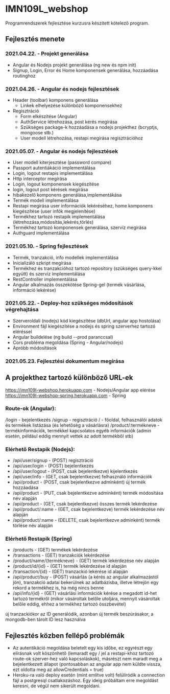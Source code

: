 
# IMN109L_webshop
Programrendszerek fejlesztése kurzusra készített kötelező program.
## Fejlesztés menete

### 2021.04.22. - Projekt generálása
-	Angular és Nodejs projekt generálása (ng new és npm init)
-  Signup, Login, Error és Home komponensek generálása, hozzáadása routinghoz
### 2021.04.26. - Angular és nodejs fejlesztések 
- Header (toolbar) komponens generálása
	- Linkek elhelyezése különböző komponensekhez
- Regisztráció
	- Form elkészítése (Angular)
	- AuthService létrehozása, post kérés megírása
	- Szükséges package-k hozzáadása a nodejs projekthez (bcryptjs, mongoose stb.)
	- User modell létrehozása, restapi megírása regisztrációhoz
### 2021.05.07. - Angular és nodejs fejlesztések
-	User modell kiterjesztése (password compare)
-	Passport autentiákáció implementálása
-	Login, logout restapis implementálása
-	Http interceptor megírása
-	Login, logout komponensek kiegészítése
-	login, logout post kérések megírása
-	hibakezelő komponens generálása,implementákása
-	Termék modell implementálása
-	Restapi megírása user információk lekéréséhez, home komponens kiegészítése (user infók megjelenítése)
-	Termékhez tartozó restapik implementálása (létrehozása,módosítás,lekérés,törlés)
-	Termékhez tartozó komponensek generálása, szervíz megírása
-	Authguard implementálása
### 2021.05.10. - Spring fejlesztések
- Termék, tranzakció, info modellek implementálása
- Inicializáló szkript megírása
- Termékhez és tranzakcióhoz tartozó repository (szükséges query-kkel együtt) és szervíz implementálása
- RestController implementálása
- Angular alkalmazás összekötése Spring-gel (termék vásárlása, információ lekérése)
### 2021.05.22. - Deploy-hoz szükséges módosítások végrehajtása
- Szerveroldali (nodejs) kód kiegészítése (dbUrl, angular app hostolása)
- Environment fájl kiegészítése a nodejs és spring szerverhez tartozó eléréssel
- Angular buildelése (ng build --prod paranccsal)
- Cors probléma megoldása (Spring - Angular/nodejs)
- Apróbb módosítások
### 2021.05.23. Fejlesztési dokumentum megírása
## A projekthez tartozó különböző URL-ek
https://imn109l-webshop.herokuapp.com - Nodejs/Angular app elérése
https://imn109l-webshop-spring.herokuapp.com  - Spring 

### Route-ok (Angular):
 /login - bejelentkezés
 /signup - regisztráció
 / - főoldal, felhasználói adatok és termékek listázása (és lehetőség a vásárlásra)
 /product/:termékneve - termékinformációk, termékkel kapcsolatos egyéb információk (admin esetén, például eddig mennyit vettek az adott termékből stb)

### Elérhető Restapik (Nodejs):
- /api/user/signup - (POST) regisztráció
- /api/user/login - (POST) bejelentkezés
- /api/user/logout - (POST, csak bejelentkezve) kijelentkezés
- /api/user/info - (GET, csak bejelentkezve) felhasználó információk
- /api/product - (POST, csak bejelentkezve adminként) új termék hozzáadása
- /api/product - (PUT, csak bejelentkezve adminként) termék módosítása név alapján
- /api/product - (GET, csak bejelentkezve) összes termék lekérdezése
- /api/product/:name - (GET, csak bejelentkezve) termék lekérdezése név alapján
- /api/product/:name - (DELETE, csak bejelentkezve adminként) termék törlése név alapján

### Elérhető Restapik (Spring)
- /products - (GET) termékek lekérdezése
- /transactions - (GET) tranzakciók lekérdezése
- /product/name/{termékneve} - (GET) termék lekérdezése név alapján
- /product/id/{id} - (GET) termék lekérdezése id alapján
- /transaction/{id} - (GET) tranzackió lekérése id alapján
- /api/product/buy - (POST) vásárlás (a kérés az angular alkalmazástól jön), tranzakció adatai bekerülnek az adatbázisba, illetve létrejön egy rekord a termékhez is, ha még nincs benne
- /api/info/{id} - (GET) vásárlási információk kérése a megadott id-het tartozó termékről (mikor vásároltak belőle utoljára, mennyit vásároltak belőle eddig, ehhez a termékhez tartozó összbevétel)

új tranzackiókor az ID generálódik, azonban új termék beszúrásakor, a mongodb-ben tárolt ID lesz használva
## Fejlesztés közben fellépő problémák
- Az autentikáció megoldása beletelt egy kis időbe, ez egyrészt egy elírásnak volt köszönhető (lemaradt egy / jel a restapi-khoz tartozó route-ok szerver-hez való kapcsoláskok), másrészt nem maradt meg a bejelentkezett állapot (pontosabban az angular app nem küldte vissza, ezt oldotta meg az allowCredentials = true)
- Heroku-ra való deploy esetén (mint említve volt) felülíródik a connection fájl a postgresql csatlakozáshoz. Egy ideig próbáltam erre megoldást keresni, de végül nem sikerült megoldani.
